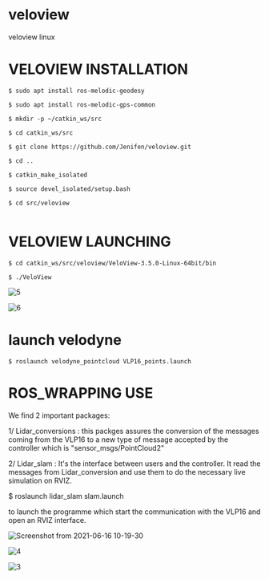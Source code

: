 # veloview
veloview linux 

# VELOVIEW INSTALLATION 
```
$ sudo apt install ros-melodic-geodesy

$ sudo apt install ros-melodic-gps-common

$ mkdir -p ~/catkin_ws/src

$ cd catkin_ws/src   

$ git clone https://github.com/Jenifen/veloview.git

$ cd ..

$ catkin_make_isolated   

$ source devel_isolated/setup.bash

$ cd src/veloview
 
```
# VELOVIEW LAUNCHING
```
$ cd catkin_ws/src/veloview/VeloView-3.5.0-Linux-64bit/bin    

$ ./VeloView   
```
![5](https://user-images.githubusercontent.com/85931327/122195135-fb7e4880-ce8d-11eb-82be-6541f9fe49c7.png)


![6](https://user-images.githubusercontent.com/85931327/122195141-fd480c00-ce8d-11eb-9540-3196b86fb670.png)



# launch velodyne 
```
$ roslaunch velodyne_pointcloud VLP16_points.launch
```
# ROS_WRAPPING USE

We find 2 important packages:

1/ Lidar_conversions : this packges assures the conversion of the messages coming from the VLP16 to a new type of message accepted by the controller which is "sensor_msgs/PointCloud2"

2/ Lidar_slam : It's the interface between users and the controller. It read the messages from Lidar_conversion and use them to do the necessary live simulation on RVIZ.

$ roslaunch lidar_slam slam.launch     

to launch the programme which start the communication with the VLP16 and open an RVIZ interface.	


![Screenshot from 2021-06-16 10-19-30](https://user-images.githubusercontent.com/85931327/122194203-22884a80-ce8d-11eb-8223-cf628ee14c20.png)


![4](https://user-images.githubusercontent.com/85931327/122194450-5ebbab00-ce8d-11eb-8c73-fefc89d6424a.png)



![3](https://user-images.githubusercontent.com/85931327/122194285-359b1a80-ce8d-11eb-9daa-61b192c9398d.png)



